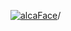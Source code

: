 [![alcaFace](https://camo.githubusercontent.com/2ee094c4af74cb0ec2e19388fccfb809837623e3/68747470733a2f2f7374617469632d63646e2e6a74766e772e6e65742f656d6f7469636f6e732f76312f3332383632362f312e30)](https://twitch.tv/Alca)/

<!--
# My "Popular" CodePens

<table>
	<tr>
		<th></th>
		<th>Title</th>
		<th>Last updated</th>
	</tr>
	<tr>
		<td><a href="https://codepen.io/Alca/pen/xxygdER" rel="nofollow"><img src="https://codepen.io/alca/pen/xxygdER/image/default.png" width="100" height="56.25"></a></td>
		<td><a href="https://codepen.io/Alca/pen/xxygdER" rel="nofollow">A Pen by Jacob Foster</a></td>
		<td>Apr 22, 2023</td>
	</tr>
	<tr>
		<td><a href="https://codepen.io/Alca/pen/YzJpMjZ" rel="nofollow"><img src="https://codepen.io/alca/pen/YzJpMjZ/image/default.png" width="100" height="56.25"></a></td>
		<td><a href="https://codepen.io/Alca/pen/YzJpMjZ" rel="nofollow">A Pen by Jacob Foster</a></td>
		<td>Apr 21, 2023</td>
	</tr>
	<tr>
		<td><a href="https://codepen.io/Alca/pen/PoybyJX" rel="nofollow"><img src="https://codepen.io/alca/pen/PoybyJX/image/default.png" width="100" height="56.25"></a></td>
		<td><a href="https://codepen.io/Alca/pen/PoybyJX" rel="nofollow">A Pen by Jacob Foster</a></td>
		<td>Apr 22, 2023</td>
	</tr>
	<tr>
		<td><a href="https://codepen.io/Alca/pen/ExdyKab" rel="nofollow"><img src="https://codepen.io/alca/pen/ExdyKab/image/default.png" width="100" height="56.25"></a></td>
		<td><a href="https://codepen.io/Alca/pen/ExdyKab" rel="nofollow">A Pen by Jacob Foster</a></td>
		<td>Apr 20, 2023</td>
	</tr>
	<tr>
		<td><a href="https://codepen.io/Alca/pen/LYgZGvd" rel="nofollow"><img src="https://codepen.io/alca/pen/LYgZGvd/image/default.png" width="100" height="56.25"></a></td>
		<td><a href="https://codepen.io/Alca/pen/LYgZGvd" rel="nofollow">Wheel</a></td>
		<td>Apr 18, 2023</td>
	</tr>
	<tr>
		<td><a href="https://codepen.io/Alca/pen/LYgZpwb" rel="nofollow"><img src="https://codepen.io/alca/pen/LYgZpwb/image/default.png" width="100" height="56.25"></a></td>
		<td><a href="https://codepen.io/Alca/pen/LYgZpwb" rel="nofollow">A Pen by Jacob Foster</a></td>
		<td>Apr 17, 2023</td>
	</tr>
	<tr>
		<td><a href="https://codepen.io/Alca/pen/LYgZpmG" rel="nofollow"><img src="https://codepen.io/alca/pen/LYgZpmG/image/default.png" width="100" height="56.25"></a></td>
		<td><a href="https://codepen.io/Alca/pen/LYgZpmG" rel="nofollow">A Pen by Jacob Foster</a></td>
		<td>Apr 17, 2023</td>
	</tr>
	<tr>
		<td><a href="https://codepen.io/Alca/pen/GRYqJzo" rel="nofollow"><img src="https://codepen.io/alca/pen/GRYqJzo/image/default.png" width="100" height="56.25"></a></td>
		<td><a href="https://codepen.io/Alca/pen/GRYqJzo" rel="nofollow">A Coding Interview Test - Pas...</a></td>
		<td>Apr 18, 2023</td>
	</tr>
	<tr>
		<td><a href="https://codepen.io/Alca/pen/JjmXEVb" rel="nofollow"><img src="https://codepen.io/alca/pen/JjmXEVb/image/default.png" width="100" height="56.25"></a></td>
		<td><a href="https://codepen.io/Alca/pen/JjmXEVb" rel="nofollow">A Pen by Jacob Foster</a></td>
		<td>Apr 17, 2023</td>
	</tr>
	<tr>
		<td><a href="https://codepen.io/Alca/pen/GRYpvge" rel="nofollow"><img src="https://codepen.io/alca/pen/GRYpvge/image/default.png" width="100" height="56.25"></a></td>
		<td><a href="https://codepen.io/Alca/pen/GRYpvge" rel="nofollow">A Pen by Jacob Foster</a></td>
		<td>Apr 12, 2023</td>
	</tr>
</table>

---

###### Last updated: Sun, 23 Apr 2023 05:01:23 GMT
-->
